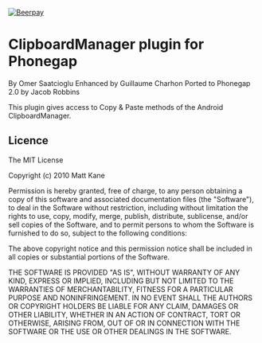 [![Beerpay](http://test.beerpay.io/colkito/ClipboardManagerPlugin/badge.svg?style=flat-square)](http://test.beerpay.io/colkito/ClipboardManagerPlugin)
# ClipboardManager plugin for Phonegap #
By Omer Saatcioglu
Enhanced by Guillaume Charhon
Ported to Phonegap 2.0 by Jacob Robbins

This plugin gives access to Copy & Paste methods of the Android ClipboardManager.

	
## Licence ##
The MIT License

Copyright (c) 2010 Matt Kane

Permission is hereby granted, free of charge, to any person obtaining a copy
of this software and associated documentation files (the "Software"), to deal
in the Software without restriction, including without limitation the rights
to use, copy, modify, merge, publish, distribute, sublicense, and/or sell
copies of the Software, and to permit persons to whom the Software is
furnished to do so, subject to the following conditions:

The above copyright notice and this permission notice shall be included in
all copies or substantial portions of the Software.

THE SOFTWARE IS PROVIDED "AS IS", WITHOUT WARRANTY OF ANY KIND, EXPRESS OR
IMPLIED, INCLUDING BUT NOT LIMITED TO THE WARRANTIES OF MERCHANTABILITY,
FITNESS FOR A PARTICULAR PURPOSE AND NONINFRINGEMENT. IN NO EVENT SHALL THE
AUTHORS OR COPYRIGHT HOLDERS BE LIABLE FOR ANY CLAIM, DAMAGES OR OTHER
LIABILITY, WHETHER IN AN ACTION OF CONTRACT, TORT OR OTHERWISE, ARISING FROM,
OUT OF OR IN CONNECTION WITH THE SOFTWARE OR THE USE OR OTHER DEALINGS IN
THE SOFTWARE.
